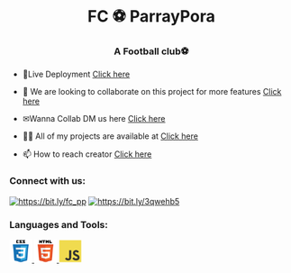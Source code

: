 <h1 align="center">FC ⚽ ParrayPora</h1>
<h3 align="center">A Football club⚽</h3>

- 🚀Live Deployment [Click here](https://himayoun.github.io/FCpPora/)

- 👯 We are looking to collaborate on this project for more features [Click here](https://himayoun.github.io/FCpPora/)

- ✉Wanna Collab DM us here [Click here](https://bit.ly/3qWehB5)

- 👨‍💻 All of my projects are available at [Click here](https://himayoun.github.io/portfolio/)

- 📫 How to reach creator [Click here](https://github.com/HimAYouN/HimAYouN)

<h3 align="left">Connect with us:</h3>
<p align="left">
<a href="https://fb.com/https://bit.ly/fc_pp" target="blank"><img align="center" src="https://raw.githubusercontent.com/rahuldkjain/github-profile-readme-generator/master/src/images/icons/Social/facebook.svg" alt="https://bit.ly/fc_pp" height="30" width="40" /></a>
<a href="https://instagram.com/https://bit.ly/3qwehb5" target="blank"><img align="center" src="https://raw.githubusercontent.com/rahuldkjain/github-profile-readme-generator/master/src/images/icons/Social/instagram.svg" alt="https://bit.ly/3qwehb5" height="30" width="40" /></a>
</p>

<h3 align="left">Languages and Tools:</h3>
<p align="left"> <a href="https://www.w3schools.com/css/" target="_blank" rel="noreferrer"> <img src="https://raw.githubusercontent.com/devicons/devicon/master/icons/css3/css3-original-wordmark.svg" alt="css3" width="40" height="40"/> </a> <a href="https://www.w3.org/html/" target="_blank" rel="noreferrer"> <img src="https://raw.githubusercontent.com/devicons/devicon/master/icons/html5/html5-original-wordmark.svg" alt="html5" width="40" height="40"/> </a> <a href="https://developer.mozilla.org/en-US/docs/Web/JavaScript" target="_blank" rel="noreferrer"> <img src="https://raw.githubusercontent.com/devicons/devicon/master/icons/javascript/javascript-original.svg" alt="javascript" width="40" height="40"/> </a> </p>



